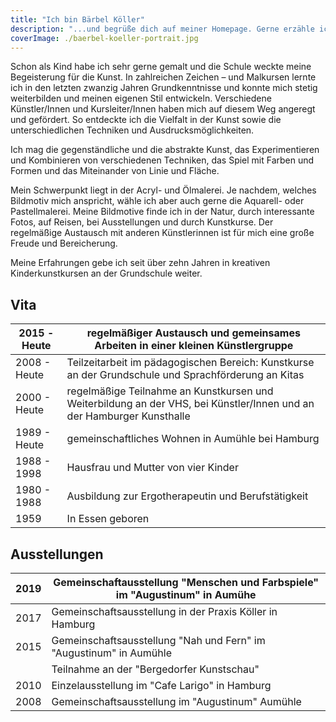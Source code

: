 ```yaml
---
title: "Ich bin Bärbel Köller"
description: "...und begrüße dich auf meiner Homepage. Gerne erzähle ich dir ein wenig von mir und meiner Kunst. Es würde mich sehr freuen, wenn dich ein Bild persönlich anspricht. Du kannst gerne mit mir Kontakt aufnehmen, wenn du ein Fotomotiv in Auftrag geben möchtest."
coverImage: ./baerbel-koeller-portrait.jpg
---
```


Schon als Kind habe ich sehr gerne gemalt und die Schule weckte meine Begeisterung für die Kunst. In zahlreichen Zeichen – und Malkursen lernte ich in den letzten zwanzig Jahren Grundkenntnisse und konnte mich stetig weiterbilden und meinen eigenen Stil entwickeln. Verschiedene Künstler/Innen und Kursleiter/Innen haben mich auf diesem Weg angeregt und gefördert. So entdeckte ich die Vielfalt in der Kunst sowie die unterschiedlichen Techniken und Ausdrucksmöglichkeiten.

Ich mag die gegenständliche und die abstrakte Kunst, das Experimentieren und Kombinieren von verschiedenen Techniken, das Spiel mit Farben und Formen und das Miteinander von Linie und Fläche. 

Mein Schwerpunkt liegt in der Acryl- und Ölmalerei. Je nachdem, welches Bildmotiv mich anspricht, wähle ich aber auch gerne die Aquarell- oder Pastellmalerei. Meine Bildmotive finde ich in der Natur, durch interessante Fotos, auf Reisen, bei Ausstellungen und durch Kunstkurse. Der regelmäßige Austausch mit anderen Künstlerinnen ist für mich eine große Freude und Bereicherung. 

Meine Erfahrungen gebe ich seit über zehn Jahren in kreativen Kinderkunstkursen an der Grundschule weiter.


## Vita
| 2015 - Heute | regelmäßiger Austausch und gemeinsames Arbeiten in einer kleinen Künstlergruppe                                       |
|--------------|-----------------------------------------------------------------------------------------------------------------------|
| 2008 - Heute | Teilzeitarbeit im pädagogischen Bereich: Kunstkurse an der Grundschule und Sprachförderung an Kitas                   |
| 2000 - Heute | regelmäßige Teilnahme an Kunstkursen und Weiterbildung an der VHS, bei Künstler/Innen und an der Hamburger Kunsthalle |
| 1989 - Heute | gemeinschaftliches Wohnen in Aumühle bei Hamburg                                                                      |
| 1988 - 1998  | Hausfrau und Mutter von vier Kinder                                                                                   |
| 1980 - 1988  | Ausbildung zur Ergotherapeutin und Berufstätigkeit                                                                    |
| 1959         | In Essen geboren                                                                                                      |

## Ausstellungen
| 2019 | Gemeinschaftausstellung "Menschen und Farbspiele" im "Augustinum" in Aumühe |
|------|-----------------------------------------------------------------------------|
| 2017 | Gemeinschaftsausstellung in der Praxis Köller in Hamburg                    |
| 2015 | Gemeinschaftsausstellung "Nah und Fern" im "Augustinum" in Aumühle          |
|      | Teilnahme an der "Bergedorfer Kunstschau"                                   |
| 2010 | Einzelausstellung im "Cafe Larigo" in Hamburg                               |
| 2008 | Gemeinschaftsausstellung im "Augustinum" Aumühle                            |

